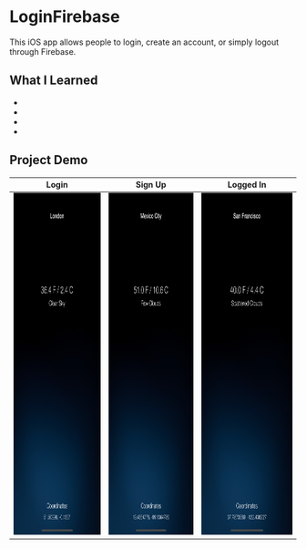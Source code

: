 # LoginFirebase
This iOS app allows people to login, create an account, or simply logout through Firebase.  

## What I Learned 
*
*
*
*

## Project Demo
Login                      |  Sign Up                  |  Logged In
:-------------------------:|:-------------------------:|:-------------------------:
<img src="https://github.com/NolanOfficial/Weather/blob/master/Screenshot%201.png" height="600" width="277">  | <img src="https://github.com/NolanOfficial/Weather/blob/master/Screenshot%202.png" height="600" width="277"> | <img src="https://github.com/NolanOfficial/Weather/blob/master/Screenshot%203.png" height="600" width="277">



